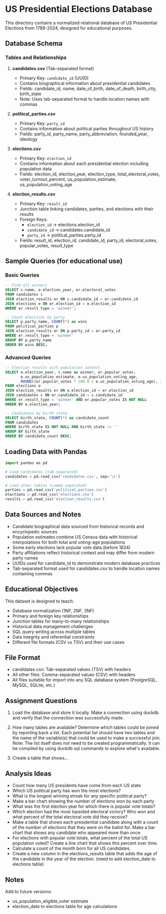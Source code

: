 # US Presidential Elections Database

This directory contains a normalized relational database of US Presidential Elections from 1789-2024, designed for educational purposes.

## Database Schema

### Tables and Relationships

1. **candidates.csv** (Tab-separated format)
   - Primary Key: `candidate_id` (UUID)
   - Contains biographical information about presidential candidates
   - Fields: candidate_id, name, date_of_birth, date_of_death, birth_city, birth_state
   - Note: Uses tab-separated format to handle location names with commas

2. **political_parties.csv**
   - Primary Key: `party_id`
   - Contains information about political parties throughout US history
   - Fields: party_id, party_name, party_abbreviation, founded_year, ideology

3. **elections.csv**
   - Primary Key: `election_id`
   - Contains information about each presidential election including population data
   - Fields: election_id, election_year, election_type, total_electoral_votes, voter_turnout_percent, us_population_estimate, us_population_voting_age

4. **election_results.csv**
   - Primary Key: `result_id`
   - Junction table linking candidates, parties, and elections with their results
   - Foreign Keys:
     - `election_id` → elections.election_id
     - `candidate_id` → candidates.candidate_id
     - `party_id` → political_parties.party_id
   - Fields: result_id, election_id, candidate_id, party_id, electoral_votes, popular_votes, result_type

## Sample Queries (for educational use)

### Basic Queries
```sql
-- Find all winners
SELECT c.name, e.election_year, er.electoral_votes
FROM candidates c
JOIN election_results er ON c.candidate_id = er.candidate_id
JOIN elections e ON er.election_id = e.election_id
WHERE er.result_type = 'winner';

-- Count elections by party
SELECT p.party_name, COUNT(*) as wins
FROM political_parties p
JOIN election_results er ON p.party_id = er.party_id
WHERE er.result_type = 'winner'
GROUP BY p.party_name
ORDER BY wins DESC;
```

### Advanced Queries
```sql
-- Election results with population context
SELECT e.election_year, c.name as winner, er.popular_votes, 
       e.us_population_estimate, e.us_population_voting_age,
       ROUND((er.popular_votes * 100.0 / e.us_population_voting_age), 2) as percent_of_voting_age_pop
FROM elections e
JOIN election_results er ON e.election_id = er.election_id
JOIN candidates c ON er.candidate_id = c.candidate_id
WHERE er.result_type = 'winner' AND er.popular_votes IS NOT NULL
ORDER BY e.election_year;

-- Candidates by birth state
SELECT birth_state, COUNT(*) as candidate_count
FROM candidates
WHERE birth_state IS NOT NULL AND birth_state != ''
GROUP BY birth_state
ORDER BY candidate_count DESC;
```

## Loading Data with Pandas

```python
import pandas as pd

# Load candidates (tab-separated)
candidates = pd.read_csv('candidates.csv', sep='\t')

# Load other tables (comma-separated)
parties = pd.read_csv('political_parties.csv')
elections = pd.read_csv('elections.csv')
results = pd.read_csv('election_results.csv')
```

## Data Sources and Notes

- Candidate biographical data sourced from historical records and encyclopedic sources
- Population estimates combine US Census data with historical interpolations for both total and voting-age populations
- Some early elections lack popular vote data (before 1824)
- Party affiliations reflect historical context and may differ from modern party names
- UUIDs used for candidate_id to demonstrate modern database practices
- Tab-separated format used for candidates.csv to handle location names containing commas

## Educational Objectives

This dataset is designed to teach:
- Database normalization (1NF, 2NF, 3NF)
- Primary and foreign key relationships
- Junction tables for many-to-many relationships
- Historical data management challenges
- SQL query writing across multiple tables
- Data integrity and referential constraints
- Different file formats (CSV vs TSV) and their use cases

## File Format
- candidates.csv: Tab-separated values (TSV) with headers
- All other files: Comma-separated values (CSV) with headers
- All files suitable for import into any SQL database system (PostgreSQL, MySQL, SQLite, etc.)

## Assignment Questions

1. Load the database and store it locally. Make a connection using duckdb and verify that the connection was successfully made.

2. How many tables are available? Determine which tables could be joined by reporting back a list. Each potential list should have two tables and the name of the variable(s) that could be used to make a successful join. Note: The list itself does not need to be created programmatically. It can be compiled by using duckdb sql commands to explore what's available.

3. Create a table that shows...

## Analysis Ideas

- Count how many US presidents have come from each US state
- Which US political party has won the most elections? 
- What is the longest winning streak for any specific political party?
- Make a bar chart showing the number of elections won by each party
- What was the first election year for which there is popular vote totals?
- Which election had the most lopsided electoral victory? Who won and what percent of the total electoral vote did they receive?
- Make a table that shows each presidential candidate along with a count of the number of elections that they were on the ballot for. Make a bar chart that shows any candidate who appeared more than once.
- For elections with popular vote totals, what percent of the total US population voted? Create a line chart that shows this percent over time.
- Calculate a count of the month born for all US candidates.
- Create a new column in the elections_results table that adds the age of the candidate in the year of the election. (need to add election_date to elections table)

## Notes

Add to future versions:
- us_population_eligible_voter estimate
- election_date to elections table for age calculations